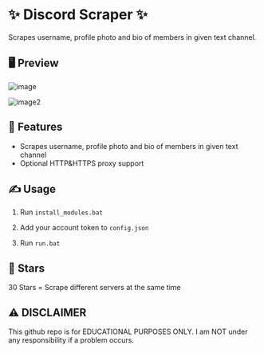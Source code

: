 # ✨ Discord Scraper ✨
 Scrapes username, profile photo and bio of members in given text channel.

## 🖥️ Preview
![image](https://i.hizliresim.com/jy60bsg.jpg)

![image2](https://i.hizliresim.com/klhm1q7.jpg)

##  👾 Features 
- Scrapes username, profile photo and bio of members in given text channel
- Optional HTTP&HTTPS proxy support

## ✍️ Usage 
1. Run `install_modules.bat`
   
2. Add your account token to `config.json`
   
3. Run `run.bat`

## 🌟 Stars 

 30 Stars = Scrape different servers at the same time

## ⚠️ DISCLAIMER 
This github repo is for EDUCATIONAL PURPOSES ONLY. I am NOT under any responsibility if a problem occurs.